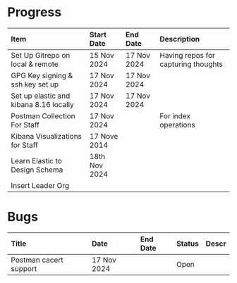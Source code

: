 # Progress

| Item | Start Date | End Date | Description |
|:-----|:-----------|:---------|:------------|
|Set Up Gitrepo on local & remote|15 Nov 2024|17 Nov 2024| Having repos for capturing thoughts|
|GPG Key signing & ssh key set up|17 Nov 2024|17 Nov 2024||
|Set up elastic and kibana 8.16 locally|17 Nov 2024|17 Nov 2024||
|Postman Collection For Staff|17 Nov 2024||For index operations|
|Kibana Visualizations for Staff|17 Nove 2014|||
|Learn Elastic to Design Schema|18th Nov 2024|||
|Insert Leader Org||||

# Bugs
|Title|Date|End Date|Status|Descr|
|:----|:---|:-------|:-----|:----|
|Postman cacert support|17 Nov 2024||Open||


